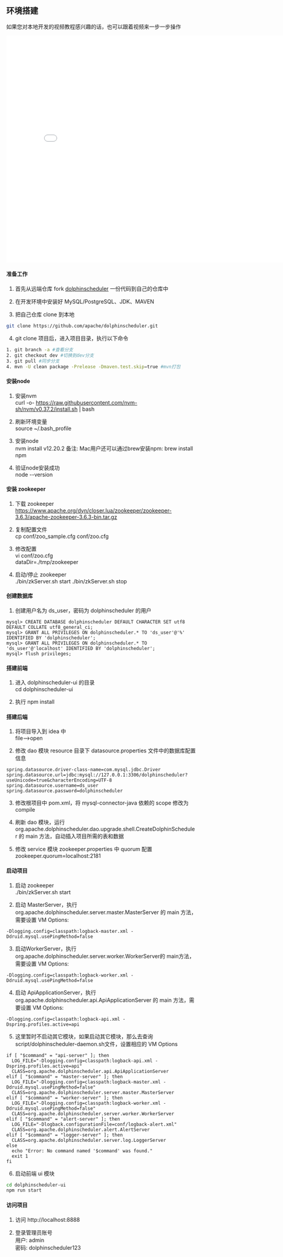 ## 环境搭建

如果您对本地开发的视频教程感兴趣的话，也可以跟着视频来一步一步操作
<iframe src="//player.bilibili.com/player.html?aid=291443952&bvid=BV1hf4y1b7sX&cid=363873488&page=1" scrolling="no" border="0" frameborder="no" framespacing="0" allowfullscreen="true" height=600 width=800> </iframe>


#### 准备工作

1. 首先从远端仓库 fork [dolphinscheduler](https://github.com/apache/dolphinscheduler) 一份代码到自己的仓库中

2. 在开发环境中安装好 MySQL/PostgreSQL、JDK、MAVEN

3. 把自己仓库 clone 到本地

```bash
git clone https://github.com/apache/dolphinscheduler.git
```

4. git clone 项目后，进入项目目录，执行以下命令

```bash
1. git branch -a #查看分支
2. git checkout dev #切换到dev分支
3. git pull #同步分支
4. mvn -U clean package -Prelease -Dmaven.test.skip=true #mvn打包
```

#### 安装node

1. 安装nvm  
    curl -o- https://raw.githubusercontent.com/nvm-sh/nvm/v0.37.2/install.sh | bash

2. 刷新环境变量  
    source ~/.bash_profile

3. 安装node  
    nvm install v12.20.2
    备注: Mac用户还可以通过brew安装npm: brew install npm

4. 验证node安装成功  
    node --version  

#### 安装 zookeeper

1. 下载 zookeeper  
    https://www.apache.org/dyn/closer.lua/zookeeper/zookeeper-3.6.3/apache-zookeeper-3.6.3-bin.tar.gz

2. 复制配置文件  
    cp conf/zoo_sample.cfg conf/zoo.cfg

3. 修改配置  
    vi conf/zoo.cfg  
    dataDir=./tmp/zookeeper

4. 启动/停止 zookeeper  
    ./bin/zkServer.sh start
    ./bin/zkServer.sh stop

#### 创建数据库

1. 创建用户名为 ds_user，密码为 dolphinscheduler 的用户  

```
mysql> CREATE DATABASE dolphinscheduler DEFAULT CHARACTER SET utf8 DEFAULT COLLATE utf8_general_ci;
mysql> GRANT ALL PRIVILEGES ON dolphinscheduler.* TO 'ds_user'@'%' IDENTIFIED BY 'dolphinscheduler';
mysql> GRANT ALL PRIVILEGES ON dolphinscheduler.* TO 'ds_user'@'localhost' IDENTIFIED BY 'dolphinscheduler';
mysql> flush privileges;
```

#### 搭建前端

1. 进入 dolphinscheduler-ui 的目录  
    cd dolphinscheduler-ui

2. 执行 npm install  

#### 搭建后端

1. 将项目导入到 idea 中  
    file-->open

2. 修改 dao 模块 resource 目录下 datasource.properties 文件中的数据库配置信息     

```
spring.datasource.driver-class-name=com.mysql.jdbc.Driver
spring.datasource.url=jdbc:mysql://127.0.0.1:3306/dolphinscheduler?useUnicode=true&characterEncoding=UTF-8
spring.datasource.username=ds_user
spring.datasource.password=dolphinscheduler
```

3. 修改根项目中 pom.xml，将 mysql-connector-java 依赖的 scope 修改为 compile  

4. 刷新 dao 模块，运行 org.apache.dolphinscheduler.dao.upgrade.shell.CreateDolphinScheduler 的 main 方法，自动插入项目所需的表和数据  

5. 修改 service 模块 zookeeper.properties 中 quorum 配置 
    zookeeper.quorum=localhost:2181

#### 启动项目

1. 启动 zookeeper   
    ./bin/zkServer.sh start

2. 启动 MasterServer，执行 org.apache.dolphinscheduler.server.master.MasterServer 的 main 方法，需要设置 VM Options:  

```
-Dlogging.config=classpath:logback-master.xml -Ddruid.mysql.usePingMethod=false
```

3. 启动WorkerServer，执行org.apache.dolphinscheduler.server.worker.WorkerServer的 main方法，需要设置 VM Options:  

```
-Dlogging.config=classpath:logback-worker.xml -Ddruid.mysql.usePingMethod=false
```

4. 启动 ApiApplicationServer，执行 org.apache.dolphinscheduler.api.ApiApplicationServer 的 main 方法，需要设置 VM Options:   

```
-Dlogging.config=classpath:logback-api.xml -Dspring.profiles.active=api
```

5. 这里暂时不启动其它模块，如果启动其它模块，那么去查询script/dolphinscheduler-daemon.sh文件，设置相应的 VM Options  

```
if [ "$command" = "api-server" ]; then
  LOG_FILE="-Dlogging.config=classpath:logback-api.xml -Dspring.profiles.active=api"
  CLASS=org.apache.dolphinscheduler.api.ApiApplicationServer
elif [ "$command" = "master-server" ]; then
  LOG_FILE="-Dlogging.config=classpath:logback-master.xml -Ddruid.mysql.usePingMethod=false"
  CLASS=org.apache.dolphinscheduler.server.master.MasterServer
elif [ "$command" = "worker-server" ]; then
  LOG_FILE="-Dlogging.config=classpath:logback-worker.xml -Ddruid.mysql.usePingMethod=false"
  CLASS=org.apache.dolphinscheduler.server.worker.WorkerServer
elif [ "$command" = "alert-server" ]; then
  LOG_FILE="-Dlogback.configurationFile=conf/logback-alert.xml"
  CLASS=org.apache.dolphinscheduler.alert.AlertServer
elif [ "$command" = "logger-server" ]; then
  CLASS=org.apache.dolphinscheduler.server.log.LoggerServer
else
  echo "Error: No command named '$command' was found."
  exit 1
fi
```

6. 启动前端 ui 模块  

```bash
cd dolphinscheduler-ui
npm run start
```

#### 访问项目

1. 访问 http://localhost:8888

2. 登录管理员账号  
    用户: admin  
    密码: dolphinscheduler123
